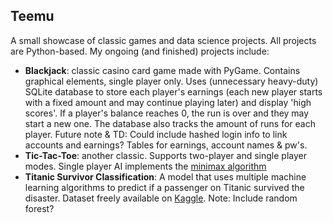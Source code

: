## Teemu

A small showcase of classic games and data science projects. All projects are Python-based. My ongoing (and finished) projects include:

- **Blackjack**: classic casino card game made with PyGame. Contains graphical elements, single player only. Uses (unnecessary heavy-duty) SQLite database to store each player's earnings (each new player starts with a fixed amount and may continue playing later) and display 'high scores'. If a player's balance reaches 0, the run is over and they may start a new one. The database also tracks the amount of runs for each player. Future note & TD: Could include hashed login info to link accounts and earnings? Tables for earnings, account names & pw's. 
-  **Tic-Tac-Toe**: another classic. Supports two-player and single player modes. Single player AI implements the [minimax algorithm](https://en.wikipedia.org/wiki/Minimax)
-  **Titanic Survivor Classification**: A model that uses multiple machine learning algorithms to predict if a passenger on Titanic survived the disaster. Dataset freely available on [Kaggle](https://www.kaggle.com/competitions/titanic). Note: Include random forest?
